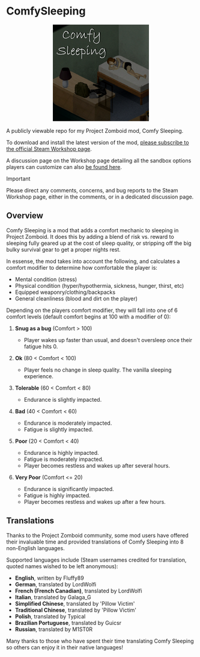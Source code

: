 # ComfySleeping

<p align="center">
	<img width="256" height="256" src="/preview.png">
</p>

A publicly viewable repo for my Project Zomboid mod, Comfy Sleeping.

To download and install the latest version of the mod, [please subscribe to the official Steam Workshop page](https://steamcommunity.com/sharedfiles/filedetails/?id=2998737588).

A discussion page on the Workshop page detailing all the sandbox options players can customize can also [be found here](https://steamcommunity.com/workshop/filedetails/discussion/2998737588/3803903008590586667/).

> [!IMPORTANT]
> Please direct any comments, concerns, and bug reports to the Steam Workshop page, either in the comments, or in a dedicated discussion page.

## Overview

Comfy Sleeping is a mod that adds a comfort mechanic to sleeping in Project Zomboid. It does this by adding a blend of risk vs. reward to sleeping fully geared up at the cost of sleep quality, or stripping off the big bulky survival gear to get a proper nights rest.

In essense, the mod takes into account the following, and calculates a comfort modifier to determine how comfortable the player is:
 - Mental condition (stress)
 - Physical condition (hyper/hypothermia, sickness, hunger, thirst, etc)
 - Equipped weaponry/clothing/backpacks
 - General cleanliness (blood and dirt on the player)
 
Depending on the players comfort modifier, they will fall into one of 6 comfort levels (default comfort begins at 100 with a modifier of 0):
 1. **Snug as a bug** (Comfort > 100)
	- Player wakes up faster than usual, and doesn't oversleep once their fatigue hits 0.
 
 2. **Ok** (80 < Comfort < 100)
	- Player feels no change in sleep quality. The vanilla sleeping experience.
 
 3. **Tolerable** (60 < Comfort < 80)
	- Endurance is slightly impacted.
 
 4. **Bad** (40 < Comfort < 60)
	- Endurance is moderately impacted.
	- Fatigue is slightly impacted.
 
 5. **Poor** (20 < Comfort < 40)
	- Endurance is highly impacted.
	- Fatigue is moderately impacted.
	- Player becomes restless and wakes up after several hours.
 
 6. **Very Poor** (Comfort <= 20)
	- Endurance is significantly impacted.
	- Fatigue is highly impacted.
	- Player becomes restless and wakes up after a few hours.

## Translations

Thanks to the Project Zomboid community, some mod users have offered their invaluable time and provided translations of Comfy Sleeping into 8 non-English languages.

Supported languages include (Steam usernames credited for translation, quoted names wished to be left anonymous):
 - **English**, written by Fluffy89
 - **German**, translated by LordWolfi
 - **French (French Canadian)**, translated by LordWolfi
 - **Italian**, translated by Galaga_G
 - **Simplified Chinese**, translated by 'Pillow Victim'
 - **Traditional Chinese**, translated by 'Pillow Victim'
 - **Polish**, translated by Typical
 - **Brazilian Portuguese**, translated by Guicsr
 - **Russian**, translated by M1ST0R
 
Many thanks to those who have spent their time translating Comfy Sleeping so others can enjoy it in their native languages!